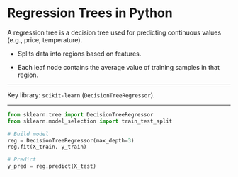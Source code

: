 # Regression Trees in Python

A regression tree is a decision tree used for predicting continuous values (e.g., price, temperature).

- Splits data into regions based on features.

- Each leaf node contains the average value of training samples in that region.

---

Key library: `scikit-learn` (`DecisionTreeRegressor`).

---

```python
from sklearn.tree import DecisionTreeRegressor
from sklearn.model_selection import train_test_split

# Build model
reg = DecisionTreeRegressor(max_depth=3)
reg.fit(X_train, y_train)

# Predict
y_pred = reg.predict(X_test)
```
